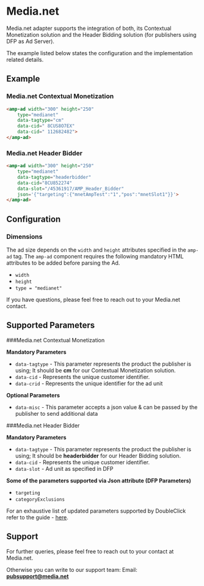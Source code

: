 <!---
Copyright 2016 The AMP HTML Authors. All Rights Reserved.

Licensed under the Apache License, Version 2.0 (the "License");
you may not use this file except in compliance with the License.
You may obtain a copy of the License at

      http://www.apache.org/licenses/LICENSE-2.0

Unless required by applicable law or agreed to in writing, software
distributed under the License is distributed on an "AS-IS" BASIS,
WITHOUT WARRANTIES OR CONDITIONS OF ANY KIND, either express or implied.
See the License for the specific language governing permissions and
limitations under the License.
-->

# Media.net

Media.net adapter supports the integration of both, its Contextual Monetization solution and the Header Bidding solution (for publishers using DFP as Ad Server). 

The example listed below states the configuration and the implementation related details.


## Example


### Media.net Contextual Monetization

``` html
<amp-ad width="300" height="250"
    type="medianet"
    data-tagtype="cm"
    data-cid=" 8CUS8O7EX"
    data-cid=" 112682482">
</amp-ad>


```

### Media.net Header Bidder 

``` html
<amp-ad width="300" height="250"
    type="medianet"
    data-tagtype="headerbidder"
    data-cid="8CU852274"
    data-slot="/45361917/AMP_Header_Bidder"
    json='{"targeting":{"mnetAmpTest":"1","pos":"mnetSlot1"}}'>
</amp-ad>

```

## Configuration

### Dimensions
 
The ad size depends on the ``width`` and ``height`` attributes specified in the ``amp-ad`` tag. The ``amp-ad`` component requires the following mandatory HTML attributes to be added before parsing the Ad.
  
 * ``width`` 
 * ``height`` 
 * ``type = "medianet"``

If you have questions, please feel free to reach out to your Media.net contact.

## Supported Parameters 

###Media.net Contextual Monetization

<strong>Mandatory Parameters</strong>
 
* ``data-tagtype`` - This parameter represents the product the publisher is using; It should be <strong>cm</strong> for our Contextual Monetization solution.
* ``data-cid`` - Represents the unique customer identifier.
* ``data-crid`` - Represents the unique identifier for the ad unit

<strong>Optional Parameters</strong>

* ``data-misc`` - This parameter accepts a json value & can be passed by the publisher to send additional data


###Media.net Header Bidder

<strong>Mandatory Parameters</strong>
 
* ``data-tagtype`` - This parameter represents the product the publisher is using; It should be <strong>headerbidder</strong> for our Header Bidding solution.
* ``data-cid`` - Represents the unique customer identifier.
* ``data-slot`` - Ad unit as specified in DFP

<strong>Some of the parameters supported via Json attribute (DFP Parameters)</strong>

* ``targeting``
* ``categoryExclusions``

For an exhaustive list of updated parameters supported by DoubleClick refer to the guide - [here](google/doubleclick.md).


## Support 
For further queries, please feel free to reach out to your contact at Media.net.

Otherwise you can write to our support team:
Email: <strong>pubsupport@media.net</strong>
